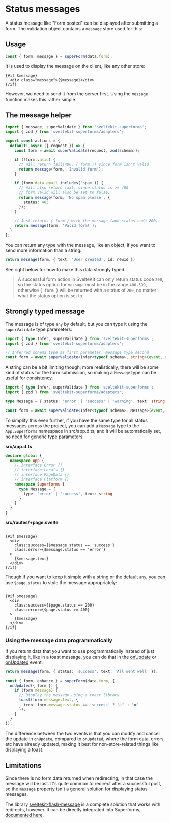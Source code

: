 
# Status messages

<Head title="Status messages" />

A status message like "Form posted" can be displayed after submitting a form. The validation object contains a `message` store used for this:

## Usage

```ts
const { form, message } = superForm(data.form);
```

It is used to display the message on the client, like any other store:

```svelte
{#if $message}
  <div class="message">{$message}</div>
{/if}
```

However, we need to send it from the server first. Using the `message` function makes this rather simple.

## The message helper

```ts
import { message, superValidate } from 'sveltekit-superforms';
import { zod } from 'sveltekit-superforms/adapters';

export const actions = {
  default: async ({ request }) => {
    const form = await superValidate(request, zod(schema));

    if (!form.valid) {
      // Will return fail(400, { form }) since form isn't valid
      return message(form, 'Invalid form');
    }

    if (form.data.email.includes('spam')) {
      // Will also return fail, since status is >= 400
      // form.valid will also be set to false.
      return message(form, 'No spam please', {
        status: 403
      });
    }

    // Just returns { form } with the message (and status code 200).
    return message(form, 'Valid form!');
  }
};
```

You can return any type with the message, like an object, if you want to send more information than a string:

```ts
return message(form, { text: 'User created', id: newId })
```

See right below for how to make this data strongly typed.

> A successful form action in SvelteKit can only return status code `200`, so the status option for `message` must be in the range `400-599`, otherwise `{ form }` will be returned with a status of `200`, no matter what the status option is set to.

## Strongly typed message

The message is of type `any` by default, but you can type it using the `superValidate` type parameters:

```ts
import { type Infer, superValidate } from 'sveltekit-superforms';
import { zod } from 'sveltekit-superforms/adapters';

// Inferred schema type as first parameter, message type second
const form = await superValidate<Infer<typeof schema>, string>(event, zod(schema));
```

A string can be a bit limiting though; more realistically, there will be some kind of status for the form submission, so making a `Message` type can be useful for consistency.

```ts
import { type Infer, superValidate } from 'sveltekit-superforms';
import { zod } from 'sveltekit-superforms/adapters';

type Message = { status: 'error' | 'success' | 'warning'; text: string };

const form = await superValidate<Infer<typeof schema>, Message>(event, zod(schema));
```

To simplify this even further, if you have the same type for all status messages across the project, you can add a `Message` type to the `App.Superforms` namespace in src/app.d.ts, and it will be automatically set, no need for generic type parameters:

**src/app.d.ts**

```ts
declare global {
  namespace App {
    // interface Error {}
    // interface Locals {}
    // interface PageData {}
    // interface Platform {}
    namespace Superforms {
      type Message = {
        type: 'error' | 'success', text: string
      }
    }
  }
}
```

**src/routes/+page.svelte**

```svelte

{#if $message}
  <div 
    class:success={$message.status == 'success'} 
    class:error={$message.status == 'error'}
  >
    {$message.text}
  </div>
{/if}
```

Though if you want to keep it simple with a string or the default `any`, you can use `$page.status` to style the message appropriately:

```svelte

{#if $message}
  <div 
    class:success={$page.status == 200} 
    class:error={$page.status >= 400}
  >
    {$message}
  </div>
{/if}
```

### Using the message data programmatically

If you return data that you want to use programmatically instead of just displaying it, like in a toast message, you can do that in the [onUpdate](/concepts/events#onupdate) or [onUpdated](/concepts/events#onupdated) event:

```ts
return message(form, { status: 'success', text: 'All went well' });
```

```ts
const { form, enhance } = superForm(data.form, {
  onUpdated({ form }) {
    if (form.message) {
      // Display the message using a toast library
      toast(form.message.text, {
        icon: form.message.status == 'success' ? '✅' : '❌'
      });
    }
  }
});
```

The difference between the two events is that you can modify and cancel the update in `onUpdate`, compared to `onUpdated`, where the form data, errors, etc have already updated, making it best for non-store-related things like displaying a toast.

## Limitations

Since there is no form data returned when redirecting, in that case the message will be lost. It's quite common to redirect after a successful post, so the `message` property isn't a general solution for displaying status messages.

The library [sveltekit-flash-message](https://github.com/ciscoheat/sveltekit-flash-message) is a complete solution that works with redirects, however. It can be directly integrated into Superforms, [documented here](/flash-messages).

<Next section={concepts} />
